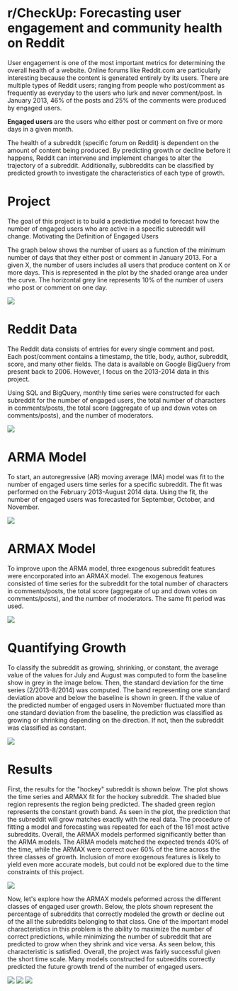 # r/CheckUp: Forecasting user engagement and community health on Reddit

User engagement is one of the most important metrics for determining the overall health of a website. Online forums like Reddit.com are particularly interesting because the content is generated entirely by its users. There are multiple types of Reddit users; ranging from people who post/comment as frequently as everyday to the users who lurk and never comment/post. In January 2013, 46% of the posts and 25% of the comments were produced by engaged users.

<b> Engaged users </b> are the users who either post or comment on five or more days in a given month.

The health of a subreddit (specific forum on Reddit) is dependent on the amount of content being produced. By predicting growth or decline before it happens, Reddit can intervene and implement changes to alter the trajectory of a subreddit. Additionally, subbreddits can be classified by predicted growth to investigate the characteristics of each type of growth.

# Project

The goal of this project is to build a predictive model to forecast how the number of engaged users who are active in a specific subreddit will change.
Motivating the Definition of Engaged Users

The graph below shows the number of users as a function of the minimum number of days that they either post or comment in January 2013. For a given X, the number of users includes all users that produce content on X or more days. This is represented in the plot by the shaded orange area under the curve. The horizontal grey line represents 10% of the number of users who post or comment on one day.

![](https://github.com/tharrington923/rCheckUp/blob/master/website/rcheckup/static/images/engaged_users.png)

# Reddit Data

The Reddit data consists of entries for every single comment and post. Each post/comment contains a timestamp, the title, body, author, subreddit, score, and many other fields. The data is available on Google BigQuery from present back to 2006. However, I focus on the 2013-2014 data in this project.

Using SQL and BigQuery, monthly time series were constructed for each subreddit for the number of engaged users, the total number of characters in comments/posts, the total score (aggregate of up and down votes on comments/posts), and the number of moderators.

![](https://github.com/tharrington923/rCheckUp/blob/master/website/rcheckup/static/images/data.png)

# ARMA Model

To start, an autoregressive (AR) moving average (MA) model was fit to the number of engaged users time series for a specific subreddit. The fit was performed on the February 2013-August 2014 data. Using the fit, the number of engaged users was forecasted for September, October, and November.

![](https://github.com/tharrington923/rCheckUp/blob/master/website/rcheckup/static/images/arma.png)

# ARMAX Model

To improve upon the ARMA model, three exogenous subreddit features were encorporated into an ARMAX model. The exogenous features consisted of time series for the subreddit for the total number of characters in comments/posts, the total score (aggregate of up and down votes on comments/posts), and the number of moderators. The same fit period was used.

![](https://github.com/tharrington923/rCheckUp/blob/master/website/rcheckup/static/images/armax.png)

# Quantifying Growth

To classify the subreddit as growing, shrinking, or constant,
the average value of the values for July and August was computed to form the baseline show in grey in the image below.
Then, the standard deviation for the time series (2/2013-8/2014) was computed.
The band representing one standard deviation above and below the baseline is shown in green.
If the value of the predicted number of engaged users in November
fluctuated more than one standard deviation from the baseline,
the prediction was classified as growing or shrinking depending on the direction. If not,
then the subreddit was classified as constant.

![](https://github.com/tharrington923/rCheckUp/blob/master/website/rcheckup/static/images/quantify_growth.png)

# Results

First, the results for the "hockey" subreddit is shown below. The plot shows the time series and ARMAX fit for
the hockey subreddit. The shaded blue region represents the
region being predicted. The shaded green region represents the
constant growth band. As seen in the plot, the prediction that the subreddit will grow matches exactly with the real data.
The procedure of fitting a model and forecasting was repeated for each of the 161 most active subreddits.
Overall, the ARMAX models performed significantly better than the
ARMA models. The ARMA models matched the expected trends 40% of the time,
while the ARMAX were correct over 60% of the time across the three classes of growth.
Inclusion of more exogenous features is likely to yield even more accurate models,
but could not be explored due to the time constraints of this project.

![](https://github.com/tharrington923/rCheckUp/blob/master/website/rcheckup/static/images/hockey_subreddit.png)

Now, let's explore how the ARMAX models peformed across the different classes of engaged user growth.
Below, the plots shown represent the percentage of subreddits that correctly
modeled the growth or decline out of the all the subreddits belonging to that class.
One of the important model characteristics in this problem is the ability to
maximize the number of correct predictions, while minimizing
the number of subreddit that are predicted to grow when they shrink and vice versa.
As seen below, this characteristic is satisfied. Overall, the project was
fairly successful given the short time scale. Many models constructed for subreddits
correctly predicted the future growth trend of the number of engaged users.

![](https://github.com/tharrington923/rCheckUp/blob/master/website/rcheckup/static/images/shrink.png)
![](https://github.com/tharrington923/rCheckUp/blob/master/website/rcheckup/static/images/constant.png)
![](https://github.com/tharrington923/rCheckUp/blob/master/website/rcheckup/static/images/growing.png)
